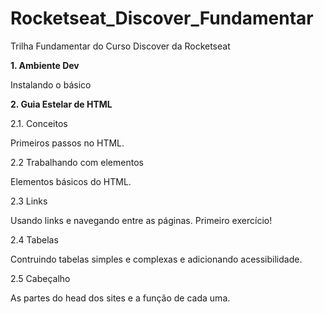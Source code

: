 # Rocketseat_Discover_Fundamentar
 Trilha Fundamentar do Curso Discover da Rocketseat

**1. Ambiente Dev**
<p>Instalando o básico</p>

**2. Guia Estelar de HTML**

2.1. Conceitos
    <p>Primeiros passos no HTML.</p>

2.2 Trabalhando com elementos
    <p>Elementos básicos do HTML.   </p>

2.3 Links
    <p>Usando links e navegando entre as páginas. Primeiro exercício!</p>

2.4 Tabelas
    <p>Contruindo tabelas simples e complexas e adicionando acessibilidade.</p>

2.5 Cabeçalho
    <p>As partes do head dos sites e a função de cada uma.</p>